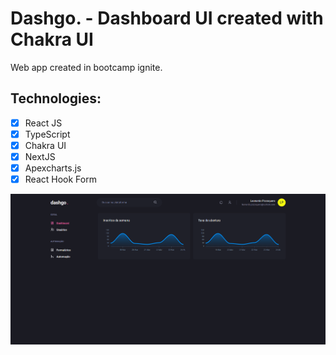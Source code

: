 # Dashgo. - Dashboard UI created with Chakra UI

Web app created in bootcamp ignite.

## Technologies:

- [x] React JS
- [x] TypeScript
- [x] Chakra UI
- [x] NextJS
- [x] Apexcharts.js
- [x] React Hook Form

![Print](https://raw.githubusercontent.com/LeonardoPizzoquero/dashgo-ignite-bootcamp/main/public/screenshot.png)
